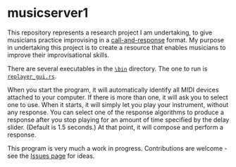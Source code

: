 # musicserver1

This repository represents a research project I am undertaking, to give musicians practice improvising in a 
[call-and-response](https://jamplay.com/weekend-warrior/w/call-and-response-like-a-blues-legend) format. My purpose
in undertaking this project is to create a resource that enables musicians to improve their improvisational skills.

There are several executables in the [`\bin`](https://github.com/gjf2a/musicserver1/tree/master/src/bin) directory. 
The one to run is [`replayer_gui.rs`](https://github.com/gjf2a/musicserver1/blob/master/src/bin/replayer_gui.rs). 

When you start the program, it will automatically identify all MIDI devices attached to your computer. If there is 
more than one, it will ask you to select one to use. When it starts, it will simply let you play your instrument,
without any response. You can select one of the response algorithms to produce a response after you stop playing
for an amount of time specified by the delay slider. (Default is 1.5 seconds.) At that point, it will compose and
perform a response.

This program is very much a work in progress. Contributions are welcome - see the 
[Issues page](https://github.com/gjf2a/musicserver1/issues) for ideas. 
